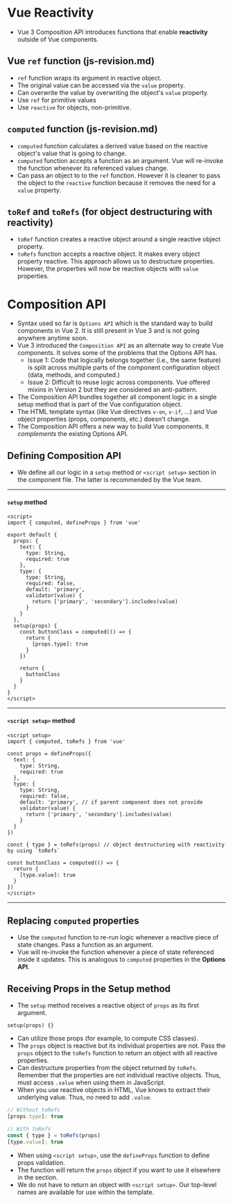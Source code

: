 # Vue Reactivity

- Vue 3 Composition API introduces functions that enable **reactivity** outside of Vue components.

## Vue `ref` function (js-revision.md)

- `ref` function wraps its argument in reactive object.
- The original value can be accessed via the `value` property.
- Can overwrite the value by overwriting the object's `value` property.
- Use `ref` for primitive values
- Use `reactive` for objects, non-primitive.

## `computed` function (js-revision.md)

- `computed` function calculates a derived value based on the reactive object's value that is going to change.
- `computed` function accepts a function as an argument. Vue will re-invoke the function whenever its referenced values change.
- Can pass an object to to the `ref` function. However it is cleaner to pass the object to the `reactive` function because it removes the need for a `value` property.

## `toRef` and `toRefs` (for object destructuring with reactivity)

- `toRef` function creates a reactive object around a single reactive object property.
- `toRefs` function accepts a reactive object. It makes every object property reactive. This approach allows us to destructure properties. However, the properties will now be reactive objects with `value` properties.

# Composition API

- Syntax used so far is `Options API` which is the standard way to build components in Vue 2. It is still present in Vue 3 and is not going anywhere anytime soon.
- Vue 3 introduced the `Composition API` as an alternate way to create Vue components. It solves some of the problems that the Options API has.
    - Issue 1: Code that logically belongs together (i.e., the same feature) is split across multiple parts of the component configuration object (data, methods, and computed.)
    - Issue 2: Difficult to reuse logic across components. Vue offered mixins in Version 2 but they are considered an anti-pattern.
- The Composition API bundles together all component logic in a single setup method that is part of the Vue configuration object.
- The HTML template syntax (like Vue directives `v-on`, `v-if`, ...) and Vue object properties (props, components, etc.) doesn't change.
- The Composition API offers a new way to build Vue components. It *complements* the existing Options API.

## Defining Composition API

- We define all our logic in a `setup` method or `<script setup>` section in the component file. The latter is recommended by the Vue team.

---
#### `setup` method
```vue
<script>
import { computed, defineProps } from 'vue'

export default {
  props: {
    text: {
      type: String,
      required: true
    },
    type: {
      type: String,
      required: false,
      default: 'primary',
      validator(value) {
        return ['primary', 'secondary'].includes(value)
      }
    }
  },
  setup(props) {
    const buttonClass = computed(() => {
      return {
        [props.type]: true
      }
    })

    return {
      buttonClass
    }
  }
}
</script>
```
---
#### `<script setup>` method
```vue
<script setup>
import { computed, toRefs } from 'vue'

const props = defineProps({
  text: {
    type: String,
    required: true
  },
  type: {
    type: String,
    required: false,
    default: 'primary', // if parent component does not provide
    validator(value) {
      return ['primary', 'secondary'].includes(value)
    }
  }
})

const { type } = toRefs(props) // object destructuring with reactivity by using `toRefs`

const buttonClass = computed(() => {
  return {
    [type.value]: true
  }
})
</script>
```
---

## Replacing `computed` properties

- Use the `computed` function to re-run logic whenever a reactive piece of state changes. Pass a function as an argument.
- Vue will re-invoke the function whenever a piece of state referenced inside it updates. This is analogous to `computed` properties in the **Options API**.

## Receiving Props in the Setup method

- The `setup` method receives a reactive object of `props` as its first argument. 

`setup(props) {}`

- Can utilize those props (for example, to compute CSS classes).
- The `props` object is reactive but its individual properties are not. Pass the `props` object to the `toRefs` function to return an object with all reactive properties.
- Can destructure properties from the object returned by `toRefs`. Remember that the properties are not individual reactive objects. Thus, must access `.value` when using them in JavaScript.
- When you use reactive objects in HTML, Vue knows to extract their underlying value. Thus, no need to add `.value`.

```js
// Without toRefs
[props.type]: true

// With toRefs
const { type } = toRefs(props)
[type.value]: true
```

- When using `<script setup>`, use the `defineProps` function to define props validation.
- The function will return the `props` object if you want to use it elsewhere in the section.
- We do not have to return an object with `<script setup>`. Our top-level names are available for use within the template.